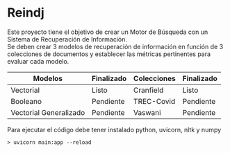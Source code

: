 # Reindj
Este proyecto tiene el objetivo de crear un Motor de Búsqueda con un Sistema de Recuperación de Información.  
Se deben crear 3 modelos de recuperación de información en función de 3 colecciones de documentos y establecer las métricas pertinentes para evaluar cada modelo.  
  
|        Modelos         | Finalizado | Colecciones | Finalizado |
|------------------------|------------|-------------|------------|
| Vectorial              | Listo      | Cranfield   | Listo      |
| Booleano               | Pendiente  | TREC-Covid  | Pendiente  |
| Vectorial Generalizado | Pendiente  | Vaswani     | Pendiente  |  

Para ejecutar el código debe tener instalado python, uvicorn, nltk y numpy
```
> uvicorn main:app --reload
```
